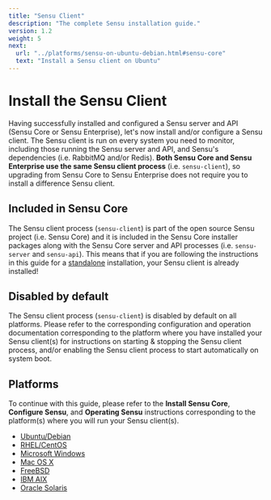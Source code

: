 ```yaml
---
title: "Sensu Client"
description: "The complete Sensu installation guide."
version: 1.2
weight: 5
next:
  url: "../platforms/sensu-on-ubuntu-debian.html#sensu-core"
  text: "Install a Sensu client on Ubuntu"
---
```


# Install the Sensu Client

Having successfully installed and configured a Sensu server and API (Sensu Core
or Sensu Enterprise), let's now install and/or configure a Sensu client. The
Sensu client is run on every system you need to monitor, including those running
the Sensu server and API, and Sensu's dependencies (i.e. RabbitMQ and/or
Redis). **Both Sensu Core and Sensu Enterprise use the same Sensu client
process** (i.e. `sensu-client`), so upgrading from Sensu Core to Sensu
Enterprise does not require you to install a difference Sensu client.

## Included in Sensu Core

The Sensu client process (`sensu-client`) is part of the open source Sensu
project (i.e. Sensu Core) and it is included in the Sensu Core installer
packages along with the Sensu Core server and API processes (i.e. `sensu-server`
and `sensu-api`). This means that if you are following the instructions in this
guide for a [standalone][1] installation, your Sensu client is already
installed!

## Disabled by default

The Sensu client process (`sensu-client`) is disabled by default on all
platforms. Please refer to the corresponding configuration and operation
documentation corresponding to the platform where you have installed your Sensu
client(s) for instructions on starting & stopping the Sensu client process,
and/or enabling the Sensu client process to start automatically on system boot.

## Platforms

To continue with this guide, please refer to the **Install Sensu Core**,
**Configure Sensu**, and **Operating Sensu** instructions corresponding to the
platform(s) where you will run your Sensu client(s).

- [Ubuntu/Debian](../platforms/sensu-on-ubuntu-debian.html#sensu-core)
- [RHEL/CentOS](../platforms/sensu-on-rhel-centos.html#sensu-core)
- [Microsoft Windows](../platforms/sensu-on-microsoft-windows.html#sensu-core)
- [Mac OS X](../platforms/sensu-on-mac-os-x.html#sensu-core)
- [FreeBSD](../platforms/sensu-on-freebsd.html#sensu-core)
- [IBM AIX](../platforms/sensu-on-ibm-aix.html#sensu-core)
- [Oracle Solaris](../platforms/sensu-on-oracle-solaris.html#sensu-core)


[1]:  installation-strategies#standalone
